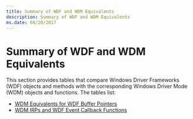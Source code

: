 ```yaml
---
title: Summary of WDF and WDM Equivalents
description: Summary of WDF and WDM Equivalents
ms.date: 04/20/2017
---
```


# Summary of WDF and WDM Equivalents


This section provides tables that compare Windows Driver Frameworks (WDF) objects and methods with the corresponding Windows Driver Mode (WDM) objects and functions. The tables list:

-   [WDM Equivalents for WDF Buffer Pointers](wdm-equivalents-for-kmdf-buffer-pointers.md)
-   [WDM IRPs and WDF Event Callback Functions](wdm-irps-and-kmdf-event-callback-functions.md)

 

 





